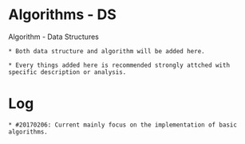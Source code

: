 # Algorithms - DS
Algorithm - Data Structures

	* Both data structure and algorithm will be added here.

	* Every things added here is recommended strongly attched with specific description or analysis.

# Log

	* #20170206: Current mainly focus on the implementation of basic algorithms.